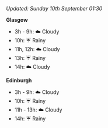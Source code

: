 *Updated: Sunday 10th September 01:30*

**Glasgow**

* 3h - 9h: :cloud: Cloudy
* 10h: :umbrella: Rainy
* 11h, 12h: :cloud: Cloudy
* 13h: :umbrella: Rainy
* 14h: :cloud: Cloudy

**Edinburgh**

* 3h - 9h: :cloud: Cloudy
* 10h: :umbrella: Rainy
* 11h - 13h: :cloud: Cloudy
* 14h: :umbrella: Rainy
